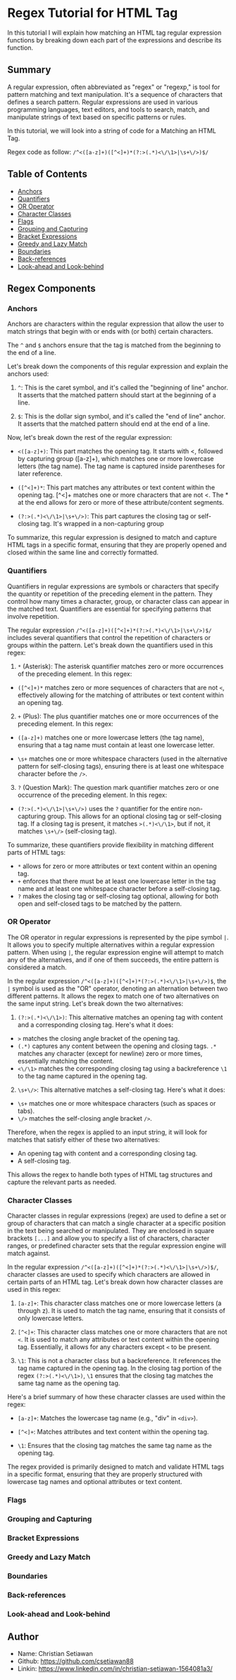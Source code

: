 # Regex Tutorial for HTML Tag

In this tutorial I will explain how matching an HTML tag regular expression functions by breaking down each part of the expressions and describe its function.

## Summary

A regular expression, often abbreviated as "regex" or "regexp," is tool for pattern matching and text manipulation. It's a sequence of characters that defines a search pattern. Regular expressions are used in various programming languages, text editors, and tools to search, match, and manipulate strings of text based on specific patterns or rules.

In this tutorial, we will look into a string of code for a Matching an HTML Tag.

Regex code as follow:
`/^<([a-z]+)([^<]+)*(?:>(.*)<\/\1>|\s+\/>)$/`

## Table of Contents

- [Anchors](#anchors)
- [Quantifiers](#quantifiers)
- [OR Operator](#or-operator)
- [Character Classes](#character-classes)
- [Flags](#flags)
- [Grouping and Capturing](#grouping-and-capturing)
- [Bracket Expressions](#bracket-expressions)
- [Greedy and Lazy Match](#greedy-and-lazy-match)
- [Boundaries](#boundaries)
- [Back-references](#back-references)
- [Look-ahead and Look-behind](#look-ahead-and-look-behind)

## Regex Components

### Anchors

Anchors are characters within the regular expression that allow the user to match strings that begin with or ends with (or both) certain characters.

The `^` and `$` anchors ensure that the tag is matched from the beginning to the end of a line.

Let's break down the components of this regular expression and explain the anchors used:

1. `^`: This is the caret symbol, and it's called the "beginning of line" anchor. It asserts that the matched pattern should start at the beginning of a line.

2. `$`: This is the dollar sign symbol, and it's called the "end of line" anchor. It asserts that the matched pattern should end at the end of a line.

Now, let's break down the rest of the regular expression:

- `<([a-z]+)`: This part matches the opening tag. It starts with <, followed by capturing group ([a-z]+), which matches one or more lowercase letters (the tag name). The tag name is captured inside parentheses for later reference.

- `([^<]+)*`: This part matches any attributes or text content within the opening tag. [^<]+ matches one or more characters that are not <. The \* at the end allows for zero or more of these attribute/content segments.

- `(?:>(.*)<\/\1>|\s+\/>)`: This part captures the closing tag or self-closing tag. It's wrapped in a non-capturing group

To summarize, this regular expression is designed to match and capture HTML tags in a specific format, ensuring that they are properly opened and closed within the same line and correctly formatted.

### Quantifiers

Quantifiers in regular expressions are symbols or characters that specify the quantity or repetition of the preceding element in the pattern. They control how many times a character, group, or character class can appear in the matched text. Quantifiers are essential for specifying patterns that involve repetition.

The regular expression `/^<([a-z]+)([^<]+)*(?:>(.*)<\/\1>|\s+\/>)$/` includes several quantifiers that control the repetition of characters or groups within the pattern. Let's break down the quantifiers used in this regex:

1. `*` (Asterisk): The asterisk quantifier matches zero or more occurrences of the preceding element. In this regex:

- `([^<]+)*` matches zero or more sequences of characters that are not `<`, effectively allowing for the matching of attributes or text content within an opening tag.

2. `+` (Plus): The plus quantifier matches one or more occurrences of the preceding element. In this regex:

- `([a-z]+)` matches one or more lowercase letters (the tag name), ensuring that a tag name must contain at least one lowercase letter.

- `\s+` matches one or more whitespace characters (used in the alternative pattern for self-closing tags), ensuring there is at least one whitespace character before the `/>`.

3. `?` (Question Mark): The question mark quantifier matches zero or one occurrence of the preceding element. In this regex:

- `(?:>(.*)<\/\1>|\s+\/>)` uses the `?` quantifier for the entire non-capturing group. This allows for an optional closing tag or self-closing tag. If a closing tag is present, it matches `>(.*)<\/\1>`, but if not, it matches `\s+\/>` (self-closing tag).

To summarize, these quantifiers provide flexibility in matching different parts of HTML tags:

- `*` allows for zero or more attributes or text content within an opening tag.
- `+` enforces that there must be at least one lowercase letter in the tag name and at least one whitespace character before a self-closing tag.
- `?` makes the closing tag or self-closing tag optional, allowing for both open and self-closed tags to be matched by the pattern.

### OR Operator

The OR operator in regular expressions is represented by the pipe symbol `|`. It allows you to specify multiple alternatives within a regular expression pattern. When using `|`, the regular expression engine will attempt to match any of the alternatives, and if one of them succeeds, the entire pattern is considered a match.

In the regular expression `/^<([a-z]+)([^<]+)*(?:>(.*)<\/\1>|\s+\/>)$`, the `|` symbol is used as the "OR" operator, denoting an alternation between two different patterns. It allows the regex to match one of two alternatives on the same input string. Let's break down the two alternatives:

1. `(?:>(.*)<\/\1>)`: This alternative matches an opening tag with content and a corresponding closing tag. Here's what it does:

- `>` matches the closing angle bracket of the opening tag.
- `(.*)` captures any content between the opening and closing tags. `.*` matches any character (except for newline) zero or more times, essentially matching the content.
- `<\/\1>` matches the corresponding closing tag using a backreference `\1` to the tag name captured in the opening tag.

2. `\s+\/>`: This alternative matches a self-closing tag. Here's what it does:

- `\s+` matches one or more whitespace characters (such as spaces or tabs).
- `\/>` matches the self-closing angle bracket `/>`.

Therefore, when the regex is applied to an input string, it will look for matches that satisfy either of these two alternatives:

- An opening tag with content and a corresponding closing tag.
- A self-closing tag.

This allows the regex to handle both types of HTML tag structures and capture the relevant parts as needed.

### Character Classes

Character classes in regular expressions (regex) are used to define a set or group of characters that can match a single character at a specific position in the text being searched or manipulated. They are enclosed in square brackets `[...]` and allow you to specify a list of characters, character ranges, or predefined character sets that the regular expression engine will match against.

In the regular expression `/^<([a-z]+)([^<]+)*(?:>(.*)<\/\1>|\s+\/>)$/`, character classes are used to specify which characters are allowed in certain parts of an HTML tag. Let's break down how character classes are used in this regex:

1. `[a-z]+`: This character class matches one or more lowercase letters (a through z). It is used to match the tag name, ensuring that it consists of only lowercase letters.

2. `[^<]+`: This character class matches one or more characters that are not `<`. It is used to match any attributes or text content within the opening tag. Essentially, it allows for any characters except `<` to be present.

3. `\1`: This is not a character class but a backreference. It references the tag name captured in the opening tag. In the closing tag portion of the regex `(?:>(.*)<\/\1>)`, `\1` ensures that the closing tag matches the same tag name as the opening tag.

Here's a brief summary of how these character classes are used within the regex:

- `[a-z]+`: Matches the lowercase tag name (e.g., "div" in `<div>`).

- `[^<]+`: Matches attributes and text content within the opening tag.

- `\1`: Ensures that the closing tag matches the same tag name as the opening tag.

The regex provided is primarily designed to match and validate HTML tags in a specific format, ensuring that they are properly structured with lowercase tag names and optional attributes or text content.

### Flags

### Grouping and Capturing

### Bracket Expressions

### Greedy and Lazy Match

### Boundaries

### Back-references

### Look-ahead and Look-behind

## Author

- Name: Christian Setiawan
- Github: https://github.com/csetiawan88
- Linkin: https://www.linkedin.com/in/christian-setiawan-1564081a3/
